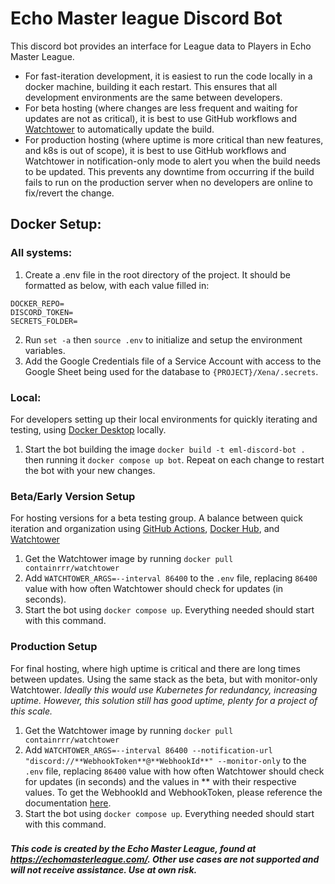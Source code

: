 Echo Master league Discord Bot
==============================
This discord bot provides an interface for League data to Players in Echo Master League.

- For fast-iteration development, it is easiest to run the code locally in a docker machine, building it each restart. This ensures that all development environments are the same between developers. 
- For beta hosting (where changes are less frequent and waiting for updates are not as critical), it is best to use GitHub workflows and [Watchtower](github.com/containrrr/watchtowner) to automatically update the build.
- For production hosting (where uptime is more critical than new features, and k8s is out of scope), it is best to use GitHub workflows and Watchtower in notification-only mode to alert you when the build needs to be updated. This prevents any downtime from occurring if the build fails to run on the production server when no developers are online to fix/revert the change. 

## Docker Setup:
### All systems:
1. Create a .env file in the root directory of the project. It should be formatted as below, with each value filled in:
```env
DOCKER_REPO=
DISCORD_TOKEN=
SECRETS_FOLDER=
```
2. Run `set -a` then `source .env` to initialize and setup the environment variables.
3. Add the Google Credentials file of a Service Account with access to the Google Sheet being used for the database to `{PROJECT}/Xena/.secrets`.

### Local:
For developers setting up their local environments for quickly iterating and testing, using [Docker Desktop](https://www.docker.com/products/docker-desktop/) locally.

1. Start the bot building the image `docker build -t eml-discord-bot .` then running it `docker compose up bot`. Repeat on each change to restart the bot with your new changes.

### Beta/Early Version Setup
For hosting versions for a beta testing group. A balance between quick iteration and organization using [GitHub Actions](https://github.com/features/actions), [Docker Hub](https://hub.docker.com), and [Watchtower](https://github.com/containrrr/watchtowner)

1. Get the Watchtower image by running `docker pull containrrr/watchtower`
2. Add `WATCHTOWER_ARGS=--interval 86400` to the `.env` file, replacing `86400` value with how often Watchtower should check for updates (in seconds).
3. Start the bot using `docker compose up`. Everything needed should start with this command.

### Production Setup
For final hosting, where high uptime is critical and there are long times between updates. Using the same stack as the beta, but with monitor-only Watchtower. *Ideally this would use Kubernetes for redundancy, increasing uptime. However, this solution still has good uptime, plenty for a project of this scale.*

1. Get the Watchtower image by running `docker pull containrrr/watchtower`
2. Add `WATCHTOWER_ARGS=--interval 86400 --notification-url "discord://**WebhookToken**@**WebhookId**" --monitor-only` to the `.env` file, replacing `86400` value with how often Watchtower should check for updates (in seconds) and the values in ** with their respective values. To get the WebhookId and WebhookToken, please reference the documentation [here](https://containrrr.dev/shoutrrr/v0.8/services/discord/).
3. Start the bot using `docker compose up`. Everything needed should start with this command.

###
***This code is created by the Echo Master League, found at https://echomasterleague.com/. Other use cases are not supported and will not receive assistance. Use at own risk.***